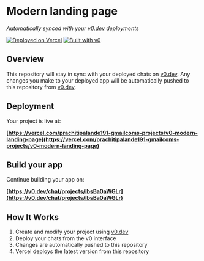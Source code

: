 # Modern landing page

*Automatically synced with your [v0.dev](https://v0.dev) deployments*

[![Deployed on Vercel](https://img.shields.io/badge/Deployed%20on-Vercel-black?style=for-the-badge&logo=vercel)](https://vercel.com/prachitipalande191-gmailcoms-projects/v0-modern-landing-page)
[![Built with v0](https://img.shields.io/badge/Built%20with-v0.dev-black?style=for-the-badge)](https://v0.dev/chat/projects/lbsBa0aWGLr)

## Overview

This repository will stay in sync with your deployed chats on [v0.dev](https://v0.dev).
Any changes you make to your deployed app will be automatically pushed to this repository from [v0.dev](https://v0.dev).

## Deployment

Your project is live at:

**[https://vercel.com/prachitipalande191-gmailcoms-projects/v0-modern-landing-page](https://vercel.com/prachitipalande191-gmailcoms-projects/v0-modern-landing-page)**

## Build your app

Continue building your app on:

**[https://v0.dev/chat/projects/lbsBa0aWGLr](https://v0.dev/chat/projects/lbsBa0aWGLr)**

## How It Works

1. Create and modify your project using [v0.dev](https://v0.dev)
2. Deploy your chats from the v0 interface
3. Changes are automatically pushed to this repository
4. Vercel deploys the latest version from this repository
